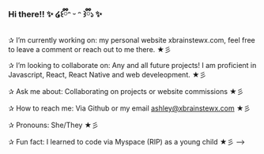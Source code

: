 ### Hi there!! ✨ ໒꒰ྀིᵔ ᵕ ᵔ ꒱ྀི১ ✨

✰ I’m currently working on:
    my personal website xbrainstewx.com, feel free to leave a comment or reach out to me there. ★彡
	
✰ I’m looking to collaborate on:
	Any and all future projects! I am proficient in Javascript, React, React Native and web develeopment. ★彡
	
✰ Ask me about:
	Collaborating on projects or website commissions ★彡
	
✰  How to reach me:
	Via Github or my email ashley@xbrainstewx.com ★彡

✰ Pronouns: 
	She/They ★彡
	
✰ Fun fact:
	I learned to code via Myspace (RIP) as a young child ★彡
-->
